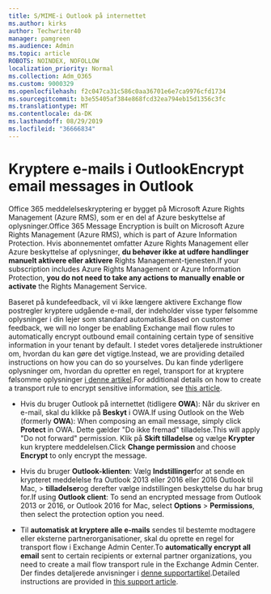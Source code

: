 ```yaml
---
title: S/MIME-i Outlook på internettet
ms.author: kirks
author: Techwriter40
manager: pamgreen
ms.audience: Admin
ms.topic: article
ROBOTS: NOINDEX, NOFOLLOW
localization_priority: Normal
ms.collection: Adm_O365
ms.custom: 9000329
ms.openlocfilehash: f2c047ca31c586c0aa36701e6e7ca9976cfd1734
ms.sourcegitcommit: b3e55405af384e868fcd32ea794eb15d1356c3fc
ms.translationtype: MT
ms.contentlocale: da-DK
ms.lasthandoff: 08/29/2019
ms.locfileid: "36666834"
---
```

# <a name="encrypt-email-messages-in-outlook"></a><span data-ttu-id="46eb2-102">Kryptere e-mails i Outlook</span><span class="sxs-lookup"><span data-stu-id="46eb2-102">Encrypt email messages in Outlook</span></span>

<span data-ttu-id="46eb2-103">Office 365 meddelelseskryptering er bygget på Microsoft Azure Rights Management (Azure RMS), som er en del af Azure beskyttelse af oplysninger.</span><span class="sxs-lookup"><span data-stu-id="46eb2-103">Office 365 Message Encryption is built on Microsoft Azure Rights Management (Azure RMS), which is part of Azure Information Protection.</span></span> <span data-ttu-id="46eb2-104">Hvis abonnementet omfatter Azure Rights Management eller Azure beskyttelse af oplysninger, **du behøver ikke at udføre handlinger manuelt aktivere eller aktivere** Rights Management-tjenesten.</span><span class="sxs-lookup"><span data-stu-id="46eb2-104">If your subscription includes Azure Rights Management or Azure Information Protection, **you do not need to take any actions to manually enable or activate** the Rights Management Service.</span></span>

<span data-ttu-id="46eb2-105">Baseret på kundefeedback, vil vi ikke længere aktivere Exchange flow postregler kryptere udgående e-mail, der indeholder visse typer følsomme oplysninger i din lejer som standard automatisk.</span><span class="sxs-lookup"><span data-stu-id="46eb2-105">Based on customer feedback, we will no longer be enabling Exchange mail flow rules to automatically encrypt outbound email containing certain type of sensitive information in your tenant by default.</span></span> <span data-ttu-id="46eb2-106">I stedet vores detaljerede instruktioner om, hvordan du kan gøre det vigtige.</span><span class="sxs-lookup"><span data-stu-id="46eb2-106">Instead, we are providing detailed instructions on how you can do so yourselves.</span></span> <span data-ttu-id="46eb2-107">Du kan finde yderligere oplysninger om, hvordan du opretter en regel, transport for at kryptere følsomme oplysninger [i denne artikel](https://aka.ms/OmeEtr).</span><span class="sxs-lookup"><span data-stu-id="46eb2-107">For additional details on how to create a transport rule to encrypt sensitive information, see [this article](https://aka.ms/OmeEtr).</span></span>

- <span data-ttu-id="46eb2-108">Hvis du bruger Outlook på internettet (tidligere **OWA**): Når du skriver en e-mail, skal du klikke på **Beskyt** i OWA.</span><span class="sxs-lookup"><span data-stu-id="46eb2-108">If using Outlook on the Web (formerly **OWA**): When composing an email message, simply click **Protect** in OWA.</span></span> <span data-ttu-id="46eb2-109">Dette gælder "Do ikke fremad" tilladelse.</span><span class="sxs-lookup"><span data-stu-id="46eb2-109">This will apply "Do not forward" permission.</span></span> <span data-ttu-id="46eb2-110">Klik på **Skift tilladelse** og vælge **Krypter** kun kryptere meddelelsen.</span><span class="sxs-lookup"><span data-stu-id="46eb2-110">Click **Change permission** and choose **Encrypt** to only encrypt the message.</span></span>

- <span data-ttu-id="46eb2-111">Hvis du bruger **Outlook-klienten**: Vælg **Indstillinger**for at sende en krypteret meddelelse fra Outlook 2013 eller 2016 eller 2016 Outlook til Mac, > **tilladelser**og derefter vælge indstillingen beskyttelse du har brug for.</span><span class="sxs-lookup"><span data-stu-id="46eb2-111">If using **Outlook client**: To send an encrypted message from Outlook 2013 or 2016, or Outlook 2016 for Mac, select **Options** > **Permissions**, then select the protection option you need.</span></span>

- <span data-ttu-id="46eb2-112">Til **automatisk at kryptere alle e-mails** sendes til bestemte modtagere eller eksterne partnerorganisationer, skal du oprette en regel for transport flow i Exchange Admin Center.</span><span class="sxs-lookup"><span data-stu-id="46eb2-112">To **automatically encrypt all email** sent to certain recipients or external partner organizations, you need to create a mail flow transport rule in the Exchange Admin Center.</span></span> <span data-ttu-id="46eb2-113">Der findes detaljerede anvisninger i [denne supportartikel](https://docs.microsoft.com/office365/securitycompliance/define-mail-flow-rules-to-encrypt-email#create-a-mail-flow-rule-to-encrypt-email-messages-with-the-new-ome-capabilities).</span><span class="sxs-lookup"><span data-stu-id="46eb2-113">Detailed instructions are provided in [this support article](https://docs.microsoft.com/office365/securitycompliance/define-mail-flow-rules-to-encrypt-email#create-a-mail-flow-rule-to-encrypt-email-messages-with-the-new-ome-capabilities).</span></span>

